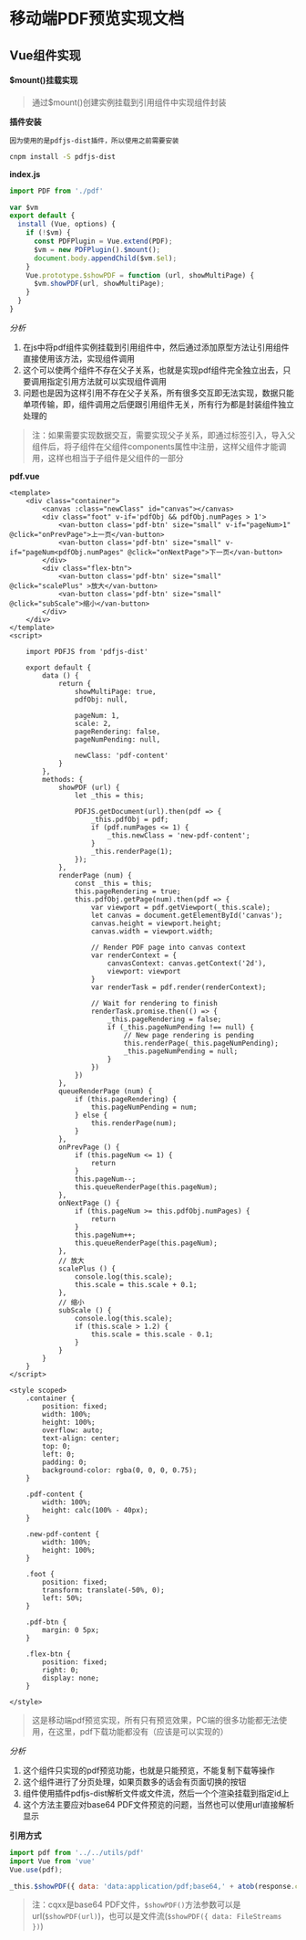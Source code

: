 # 移动端PDF预览实现文档

## Vue组件实现

#### $mount()挂载实现

> 通过$mount()创建实例挂载到引用组件中实现组件封装

**插件安装**

	因为使用的是pdfjs-dist插件，所以使用之前需要安装

```bash
cnpm install -S pdfjs-dist
```

**index.js**

```js
import PDF from './pdf'

var $vm
export default {
  install (Vue, options) {
    if (!$vm) {
      const PDFPlugin = Vue.extend(PDF);
      $vm = new PDFPlugin().$mount();
      document.body.appendChild($vm.$el);
    }
    Vue.prototype.$showPDF = function (url, showMultiPage) {
      $vm.showPDF(url, showMultiPage);
    }
  }
}
```

*分析*

1. 在js中将pdf组件实例挂载到引用组件中，然后通过添加原型方法让引用组件直接使用该方法，实现组件调用
2. 这个可以使两个组件不存在父子关系，也就是实现pdf组件完全独立出去，只要调用指定引用方法就可以实现组件调用
3. 问题也是因为这样引用不存在父子关系，所有很多交互即无法实现，数据只能单项传输，即，组件调用之后便跟引用组件无关，所有行为都是封装组件独立处理的

> 注：如果需要实现数据交互，需要实现父子关系，即通过标签引入，导入父组件后，将子组件在父组件components属性中注册，这样父组件才能调用，这样也相当于子组件是父组件的一部分

**pdf.vue**

```Vue
<template>
	<div class="container">
		<canvas :class="newClass" id="canvas"></canvas>
		<div class="foot" v-if='pdfObj && pdfObj.numPages > 1'>
			<van-button class='pdf-btn' size="small" v-if="pageNum>1" @click="onPrevPage">上一页</van-button>
			<van-button class='pdf-btn' size="small" v-if="pageNum<pdfObj.numPages" @click="onNextPage">下一页</van-button>
		</div>
		<div class="flex-btn">
			<van-button class='pdf-btn' size="small" @click="scalePlus" >放大</van-button>
			<van-button class='pdf-btn' size="small" @click="subScale">缩小</van-button>
		</div>
	</div>
</template>
<script>

	import PDFJS from 'pdfjs-dist'

	export default {
		data () {
			return {
				showMultiPage: true,
				pdfObj: null,

				pageNum: 1,
				scale: 2,
				pageRendering: false,
				pageNumPending: null,

				newClass: 'pdf-content'
			}
		},
		methods: {
			showPDF (url) {
				let _this = this;

				PDFJS.getDocument(url).then(pdf => {
					_this.pdfObj = pdf;
					if (pdf.numPages <= 1) {
						_this.newClass = 'new-pdf-content';
					}
					_this.renderPage(1);
				});
			},
			renderPage (num) {
				const _this = this;
				this.pageRendering = true;
				this.pdfObj.getPage(num).then(pdf => {
					var viewport = pdf.getViewport(_this.scale);
					let canvas = document.getElementById('canvas');
					canvas.height = viewport.height;
					canvas.width = viewport.width;

					// Render PDF page into canvas context
					var renderContext = {
						canvasContext: canvas.getContext('2d'),
						viewport: viewport
					}
					var renderTask = pdf.render(renderContext);

					// Wait for rendering to finish
					renderTask.promise.then(() => {
						_this.pageRendering = false;
						if (_this.pageNumPending !== null) {
							// New page rendering is pending
							this.renderPage(_this.pageNumPending);
							_this.pageNumPending = null;
						}
					})
				})
			},
			queueRenderPage (num) {
				if (this.pageRendering) {
					this.pageNumPending = num;
				} else {
					this.renderPage(num);
				}
			},
			onPrevPage () {
				if (this.pageNum <= 1) {
					return
				}
				this.pageNum--;
				this.queueRenderPage(this.pageNum);
			},
			onNextPage () {
				if (this.pageNum >= this.pdfObj.numPages) {
					return
				}
				this.pageNum++;
				this.queueRenderPage(this.pageNum);
			},
			// 放大
			scalePlus () {
				console.log(this.scale);
				this.scale = this.scale + 0.1;
			},
			// 缩小
			subScale () {
				console.log(this.scale);
				if (this.scale > 1.2) {
					this.scale = this.scale - 0.1;
				}
			}
		}
	}
</script>

<style scoped>
	.container {
		position: fixed;
		width: 100%;
		height: 100%;
		overflow: auto;
		text-align: center;
		top: 0;
		left: 0;
		padding: 0;
		background-color: rgba(0, 0, 0, 0.75);
	}

	.pdf-content {
		width: 100%;
		height: calc(100% - 40px);
	}

	.new-pdf-content {
		width: 100%;
		height: 100%;
	}

	.foot {
		position: fixed;
		transform: translate(-50%, 0);
		left: 50%;
	}

	.pdf-btn {
		margin: 0 5px;
	}

	.flex-btn {
		position: fixed;
		right: 0;
		display: none;
	}

</style>
```

> 这是移动端pdf预览实现，所有只有预览效果，PC端的很多功能都无法使用，在这里，pdf下载功能都没有（应该是可以实现的）

*分析*

1. 这个组件只实现的pdf预览功能，也就是只能预览，不能复制下载等操作
2. 这个组件进行了分页处理，如果页数多的话会有页面切换的按钮
3. 组件使用插件pdfjs-dist解析文件或文件流，然后一个个渲染挂载到指定id上
4. 这个方法主要应对base64 PDF文件预览的问题，当然也可以使用url直接解析显示

**引用方式**

```js
import pdf from '../../utils/pdf'
import Vue from 'vue'
Vue.use(pdf);

_this.$showPDF({ data: 'data:application/pdf;base64,' + atob(response.cqxx) });
```

> 注：cqxx是base64 PDF文件，`$showPDF()`方法参数可以是url(`$showPDF(url)`)，也可以是文件流(`$showPDF({ data: FileStreams })`)


